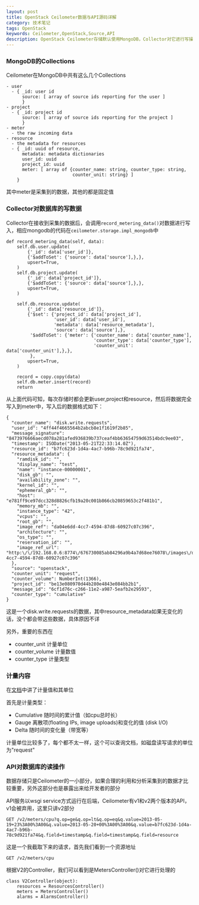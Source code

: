 ```yaml
---
layout: post
title: OpenStack Ceilometer数据与API源码详解
category: 技术笔记
tags: OpenStack
keywords: Ceilometer,OpenStack,Source,API
description: OpenStack Ceilometer存储默认使用MongoDB，Collector对它进行写操作，API对它进行读操作
---
```


### MongoDB的Collections
Ceilometer在MongoDB中共有这么几个Collections

    - user
      - { _id: user id
          source: [ array of source ids reporting for the user ]
          }
    - project
      - { _id: project id
          source: [ array of source ids reporting for the project ]
          }
    - meter
      - the raw incoming data
    - resource
      - the metadata for resources
      - { _id: uuid of resource,
          metadata: metadata dictionaries
          user_id: uuid
          project_id: uuid
          meter: [ array of {counter_name: string, counter_type: string,
                             counter_unit: string} ]
        }

其中meter是采集到的数据，其他的都是固定值

### Collector对数据库的写数据
Collector在接收到采集的数据后，会调用`record_metering_data()`对数据进行写入，相应mongodb的代码在`ceilometer.storage.impl_mongodb`中

    def record_metering_data(self, data):
        self.db.user.update(
            {'_id': data['user_id']},
            {'$addToSet': {'source': data['source'],},},
            upsert=True,
        )
        self.db.project.update(
            {'_id': data['project_id']},
            {'$addToSet': {'source': data['source'],},},
            upsert=True,
        )

        self.db.resource.update(
            {'_id': data['resource_id']},
            {'$set': {'project_id': data['project_id'],
                      'user_id': data['user_id'],
                      'metadata': data['resource_metadata'],
                      'source': data['source'],},
             '$addToSet': {'meter': {'counter_name': data['counter_name'],
                                     'counter_type': data['counter_type'],
                                     'counter_unit': data['counter_unit'],},},
             },
            upsert=True,
        )

        record = copy.copy(data)
        self.db.meter.insert(record)
        return

从上面代码可知，每次存储时都会更新user,project和resource，然后将数据完全写入到meter中，写入后的数据格式如下：

    {
      "counter_name": "disk.write.requests",
      "user_id": "4ff44f4665564b2abcb8e1f1619f2b85",
      "message_signature": "8473976666aecd078a281afed936839b737ceaf4bb63654759d63514bdc9ee03",
      "timestamp": ISODate("2013-05-21T22:33:14.0Z"),
      "resource_id": "b7fc623d-1d4a-4ac7-b96b-78c9d921fa74",
      "resource_metadata": {
        "ramdisk_id": "",
        "display_name": "test",
        "name": "instance-00000001",
        "disk_gb": "",
        "availability_zone": "",
        "kernel_id": "",
        "ephemeral_gb": "",
        "host": "e781ff9ce97dcc328d8826cfb19a20c001b866cb20859653c2f481b1",
        "memory_mb": "",
        "instance_type": "42",
        "vcpus": "",
        "root_gb": "",
        "image_ref": "da04e6dd-4cc7-4594-87d8-60927c07c396",
        "architecture": "",
        "os_type": "",
        "reservation_id": "",
        "image_ref_url": "http:\/\/192.168.0.6:8774\/676730085ab84296a9b4a7d68ee76078\/images\/da04e6dd-4cc7-4594-87d8-60927c07c396"
      },
      "source": "openstack",
      "counter_unit": "request",
      "counter_volume": NumberInt(1366),
      "project_id": "be13e080970d44b280e4843e084bb2b1",
      "message_id": "6cf1d76c-c266-11e2-a987-5eafb2e29593",
      "counter_type": "cumulative"
    }

这是一个disk.write.requests的数据，其中resource_metadata如果无变化的话，没个都会带这些数据，具体原因不详

另外，重要的东西在

- counter_unit 计量单位
- counter_volume 计量数值
- counter_type 计量类型

### 计量内容
在[文档](http://docs.openstack.org/developer/ceilometer/measurements.html)中讲了计量值和其单位

首先是计量类型：

- Cumulative  随时间的累计值（如cpu总时长）
- Gauge  离散项(floating IPs, image uploads)和变化的值 (disk I/O)
- Delta  随时间的变化量（带宽等）

计量单位比较多了，每个都不太一样，这个可以查询文档，如磁盘读写请求的单位为"request"

### API对数据库的读操作
数据存储只是Ceilometer的一小部分，如果合理的利用和分析采集到的数据才比较重要，另外这部分也是暴露出来给开发者的部分

API服务以wsgi service方式运行在后端，Ceilometer有v1和v2两个版本的API，v1会被弃用，这里只讲v2部分

    GET /v2/meters/cpu?q.op=ge&q.op=lt&q.op=eq&q.value=2013-05-19+23%3A00%3A00&q.value=2013-05-20+00%3A00%3A00&q.value=b7fc623d-1d4a-4ac7-b96b-78c9d921fa74&q.field=timestamp&q.field=timestamp&q.field=resource

这是一个我截取下来的请求，首先我们看到一个资源地址

    GET /v2/meters/cpu

根据V2的Controller，我们可以看到是MetersController()对它进行处理的

    class V2Controller(object):
        resources = ResourcesController()
        meters = MetersController()
        alarms = AlarmsController()













